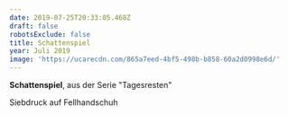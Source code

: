 ```yaml
---
date: 2019-07-25T20:33:05.468Z
draft: false
robotsExclude: false
title: Schattenspiel
year: Juli 2019
image: 'https://ucarecdn.com/865a7eed-4bf5-498b-b858-60a2d0998e6d/'
---
```

**Schattenspiel**, aus der Serie "Tagesresten"

Siebdruck auf Fellhandschuh
